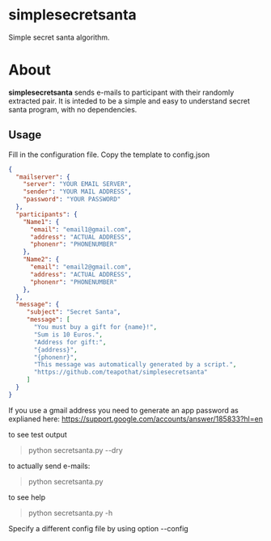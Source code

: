 # simplesecretsanta

Simple secret santa algorithm.

About
=====

**simplesecretsanta** sends e-mails to participant with their randomly extracted pair.
It is inteded to be a simple and easy to understand secret santa program, with no dependencies.

Usage
-----

Fill  in the configuration file. Copy the template to config.json

```json
{
  "mailserver": {
    "server": "YOUR EMAIL SERVER",
    "sender": "YOUR MAIL ADDRESS",
    "password": "YOUR PASSWORD"
  },
  "participants": {
    "Name1": {
      "email": "email1@gmail.com",
      "address": "ACTUAL ADDRESS",
      "phonenr": "PHONENUMBER"
    },
    "Name2": {
      "email": "email2@gmail.com",
      "address": "ACTUAL ADDRESS",
      "phonenr": "PHONENUMBER"
    },
  },
  "message": {
     "subject": "Secret Santa",
     "message": [
       "You must buy a gift for {name}!",
       "Sum is 10 Euros.",
       "Address for gift:",
       "{address}",
       "{phonenr}",
       "This message was automatically generated by a script.",
       "https://github.com/teapothat/simplesecretsanta"
     ]
  }
}
```

If you use a gmail address you need to generate an app password as explianed here:
https://support.google.com/accounts/answer/185833?hl=en 

to see test output
>   python secretsanta.py --dry
 
to actually send e-mails:
>    python secretsanta.py

to see help
>    python secretsanta.py -h

Specify a different config file by using option --config


